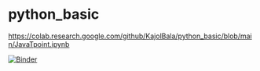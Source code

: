 # python_basic

https://colab.research.google.com/github/KajolBala/python_basic/blob/main/JavaTpoint.ipynb

[![Binder](https://mybinder.org/badge_logo.svg)](https://colab.research.google.com/github/KajolBala/python_basic/blob/main/JavaTpoint.ipynb)

